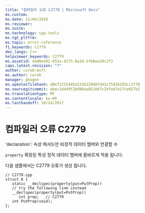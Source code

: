 ```yaml
---
title: "컴파일러 오류 C2779 | Microsoft Docs"
ms.custom: 
ms.date: 11/04/2016
ms.reviewer: 
ms.suite: 
ms.technology: cpp-tools
ms.tgt_pltfrm: 
ms.topic: error-reference
f1_keywords: C2779
dev_langs: C++
helpviewer_keywords: C2779
ms.assetid: 4a00e492-855a-41f3-8a18-5f60ee20c2f2
caps.latest.revision: "7"
author: corob-msft
ms.author: corob
manager: ghogen
ms.openlocfilehash: d0ef3215445e2245229407d41c7592b203cc1f70
ms.sourcegitcommit: ebec1d449f2bd98aa851667c2bfeb7e27ce657b2
ms.translationtype: MT
ms.contentlocale: ko-KR
ms.lasthandoff: 10/24/2017
---
```

# <a name="compiler-error-c2779"></a>컴파일러 오류 C2779
'declaration': 속성 메서드만 비정적 데이터 멤버와 연결할 수  
  
 `property` 확장된 특성 정적 데이터 멤버에 올바르게 적용 됩니다.  
  
 다음 샘플에서는 C2779 오류가 생성 됩니다.  
  
```  
// C2779.cpp  
struct A {  
   static __declspec(property(put=PutProp))  
   // try the following line instead  
   __declspec(property(put=PutProp))  
      int prop;   // C2779  
   int PutProp(void);  
};  
```